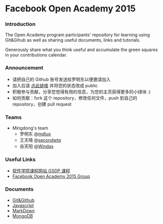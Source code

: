 # Facebook Open Academy 2015

### Introduction

The Open Academy program participants' repository for learning using Git&Gihub as well as sharing useful documents, links and tutorials.

Generously share what you think useful and accumulate the green squares in your contributions calendar.

### Announcement

* 请把自己的 Github 账号发送给罗明东以便邀请加入
* 加入后请 [点此链接](https://github.com/orgs/scuol/people) 并将您的状态改成 public
* 积极参与贡献，分享您觉得有用的信息，为您的主页获得更多的小绿块 :)
* 如何贡献：fork 这个 repository，修改任何文件，push 到自己的 repository，创建 pull request

### Teams

* Mingdong's team
  * 罗明东 @[mdluo](https://github.com/mdluo)
  * 王天晴 @[secondwtq](https://github.com/secondwtq)
  * 岳天阳 @[Windas](https://github.com/Windas)

### Useful Links

* [软件学院课程网站 GSDP 课程](http://swjx.scu.edu.cn/moodle/course/view.php?id=6322)
* [Facebook Open Academy 2015 Group](https://www.facebook.com/groups/1382084198753265/)

### Documents

* [Git&Github](https://github.com/scuol/open-academy-2015/blob/master/document/git.md)
* [Javascript](https://github.com/scuol/open-academy-2015/blob/master/document/javascript.md)
* [MarkDown](https://github.com/scuol/open-academy-2015/blob/master/document/markdown.md)
* [MongoDB](https://github.com/scuol/open-academy-2015/blob/master/document/mongodb.md)
